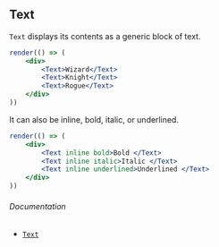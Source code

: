 ## Text

`Text` displays its contents as a generic block of text.

```jsx
render(() => (
	<div>
		<Text>Wizard</Text>
		<Text>Knight</Text>
		<Text>Rogue</Text>
	</div>
))
```

It can also be inline, bold, italic, or underlined.

```jsx
render(() => (
	<div>
		<Text inline bold>Bold </Text>
		<Text inline italic>Italic </Text>
		<Text inline underlined>Underlined </Text>
	</div>
))
```

###### Documentation
<ul class="toc">
	<li><code><a href="/wiki/modules/_components_typography_text_.html">Text</a></code></li>
</ul>
